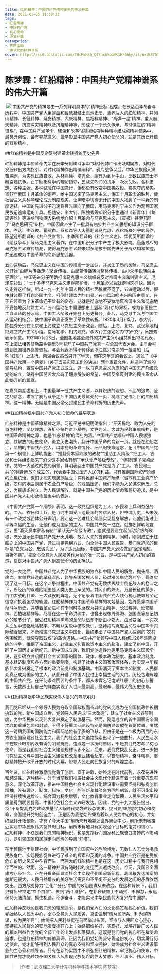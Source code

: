 ```yaml
---
title: 红船精神：中国共产党精神谱系的伟大开篇
date: 2021-05-05 11:30:32
tags:
- 红船精神
- 中国共产党
- 初心使命
- 历史开篇
categories:
- 五四运动
- 体认党的精神谱系
cover: https://ss0.bdstatic.com/70cFvHSh_Q1YnxGkpoWK1HF6hhy/it/u=1887558704,3884666108&fm=26&gp=0.jpg
---
```


# 陈梦霖：红船精神：中国共产党精神谱系的伟大开篇

​		![](红船精神：中国共产党精神谱系的伟大开篇.jpg)
		中国共产党的精神是由一系列鲜明具体的“精神坐标”组成。在长达百年的奋斗历程中，中国共产党人用鲜血和智慧凝结出彪炳史册、涵养后人的红船精神、井冈山精神、长征精神、延安精神、大庆精神、焦裕禄精神、“两弹一星”精神、载人航天精神、抗震救灾精神以及抗疫精神等，形成了一个长久传承、与时俱进的“精神谱系”。在中国共产党革命、建设和改革时期凝结的种种精神组成的精神谱系中，最具开创性、最有导航意义、最早彰显中国共产党人初心使命的，就是其历史开篇的红船精神。

##红船精神是中国反帝反封建革命转折的历史先声

红船精神是中国革命先辈在反帝反封建斗争中“对时代特征作出及时回应，对时代发展作出方向指引，对时代精神作出精确阐释”，鸦片战争以后，中华民族陷入痛苦深渊。为实现民族自救，从林则徐、洪秀全、康有为到孙中山，无数民族志士不断奋起抗争。由于缺乏科学的理论指导，民族先烈们的抗争一次次失败。各种思想、各种主张、各种试验在中国盛行，但都没有改变中国被奴役、被掠夺的现实。1917年俄国十月革命的炮声，给中国送来了马克思主义。俄国十月革命的胜利，使社会主义从科学理论成为制度现实，让黑暗中彷徨无计的中国人找到了一种新的制度选择。中国的先进分子迅速将目光转向了俄国，用马克思列宁主义作为观察国家民族前途命运的工具。杨匏安、李大钊、陈独秀等知识分子也通过《新青年》《每周评论》等进步刊物深入系统地介绍十月革命与马克思主义，《晨报》甚至开辟了“马克思研究”专栏。中国因此产生了一批具有初步共产主义思想的知识分子群体。李达、李汉俊、瞿秋白、蔡和森等人大量翻译马克思、恩格斯和列宁的著作，陈望道所翻译的《共产党宣言》、李季所翻译的《社会主义史》、恽代英所翻译的《阶级争斗》等马克思主义著作，在中国知识分子中产生了极大影响。轰轰烈烈的马克思主义宣传热潮，使得马克思主义越来越多地被中国先进分子所熟知和掌握，并迅速成为中国革命的崭新思想武器。

五四运动后，马克思主义在中国的传播进一步加快，并发生了质的突破，马克思主义开始“由碎片传播走向聚合传播、由局部传播转向整体传播、由小众学说转向主导理论”。中国先进分子明确打出马克思主义旗帜来反对帝国主义和封建主义。毛泽东指出：“七十多年马克思主义走得那样慢，十月革命以后就走得这样快。因为它走得这样快，所以一九一九年中国人民的精神面貌就不同了，五四运动以后，很快就晓得了打倒帝国主义、打倒封建势力的口号。”五四运动的杰出的历史意义，在于它带着为辛亥革命还不曾有的姿态，这就是彻底地不妥协地反帝国主义和彻底地不妥协地反封建主义。”五四运动在中国思想史上竖起“现代”的界标，成为新旧民主主义革命的分水岭，中国工人阶级开始登上历史舞台。此后，马克思主义与中国工人运动相结合，使中国革命真正发生了革命性转折。1920年3月和5月，李大钊、陈独秀分别在北京和上海成立马克思主义研究会。随后，上海、北京、武汉等地相继建立共产主义小组。南陈北李，相约建党，李大钊主张定名为“共产党”，陈独秀表示同意。1921年7月23日，全国各地甚至海外的共产主义小组共派出13名代表，在上海法租界贝勒路树德里3号召开了中国共产党第一次全国代表大会。由于会程遭到法国租界巡警骚扰，与会代表不得不转移到浙江嘉兴南湖的一艘游船（后称“红船”）上进行。南湖会议虽然只开了半天，但在这半天的会议上，通过了《中国共产党第一个纲领》《关于当前实际工作的决议》两个重要文件，并选举了党的领导机构，宣告中国共产党正式成立。这一以马克思主义为旗帜的中国无产阶级政党的成立，使得中国劳苦大众有了翻身解放的希望，中国反帝反封建的民主革命从此揭开新的篇章。

在嘉兴南湖游船上，中国最早一批共产主义者，以其炽热的理想、不屈的追求、坚定的信念，谱写了鸦片战争之后中国历史最鲜亮的一页，凝成了光照后世的红船精神。这一精神，无疑是中国反帝反封建民主革命转折的历史先声。

##红船精神是中国共产党人初心使命的最早表达

红船精神是中国革命精神之源。习近平总书记明确指出：“开天辟地、敢为人先的首创精神，坚定理想、百折不挠的奋斗精神，立党为公、忠诚为民的奉献精神，是中国革命精神之源，也是‘红船精神’的深刻内涵。”中国共产党顺应中国人民求独立、谋解放的历史使命，勇立历史潮头，翻开中国革命的崭新一页。就是在红船之上，早期的中国共产党人，以崇高的革命情怀、庄严的使命追求，在《中国共产党第一个纲领》上鲜明提出：“推翻资本家阶级的政权”“援助工人阶级”“把工人、农民和士兵组织起来”“消灭资本家私有制”“承认无产阶级专政”，同时制定了党的纪律。党的一大通过的党的纲领，鲜明表达出中国共产党是为了“工人、农民和士兵”的翻身解放而成立的，代表着中国受压迫人民的利益。只有推翻国际资产阶级的血腥统治，我们才能实现民族独立；只有推翻中国资产阶级（城市有工业资产阶级，农村的地主则属于农业资产阶级）的残酷压迫，我们才能为人民谋求解放。总之，为民族求独立，为人民谋解放，就是中国共产党的历史使命和最初追求，是中国共产党人初心使命最集中的表达。

《中国共产党第一个纲领》表明，这一政党组织是为工人、农民和士兵利益服务的。工人、农民和士兵，是当时中国受压迫最深的苦难人民，但中国历史上从来没有一个政党或团体公开声明，要让这一苦难社会阶层实现翻身解放，让他们能过上平等幸福的生活，让他们成为国家的主人。中国共产党一成立，就旗帜鲜明地宣示，要“消灭资本家私有制”“承认无产阶级专政”，也就是要建立起劳动阶级的政权，充分显示出中国共产党开天辟地、敢为人先的首创精神。同时，刚刚成立于红船之上的中国共产党，通过拟定党纲方式，向全体中国人民宣告，我们党追求的目标是“立党为公、忠诚为民”，为了达此目标，中国共产党人必须做到“坚定理想、百折不挠”。把全心全意为人民服务作为党的唯一宗旨，是中国共产党人初心的宣示，更是对中国共产党人崇高使命的历史确认。

党的一大之后，中国共产党人为了中华民族的独立和中国人民的解放，抛头颅、洒热血，率领党缔造的革命军队、领导全国各族人民，经过艰苦卓绝的斗争，最终实现了这一目标。在这个斗争过程中，中国共产党有无数优秀战士倒在敌人的枪口之下，所经历的艰难险阻更是人类历史上罕见的。井冈山的烽火、万里长征的脚步、百团大战的壮举、三大战役的辉煌，无不记录着中国共产党人践行初心使命的坚定信念和执着追求的轨迹。红船精神作为中国革命精神的初始基因，始终贯穿中国革命斗争历史，并随着革命进程在不同时期展现为井冈山精神、长征精神、延安精神、西柏坡精神等。尽管在这一革命洪流中，也曾出现像周佛海、张国焘等忘记初心的变节分子，但受红船精神熏陶的革命队伍却不断由小变大、由弱变强，一次次从血泊中坚强地站起来，不断从失败中吸取教训，坚持把马克思主义与中国革命实际结合起来，不断推进马克思主义中国化，最终走出了中国共产党人独创的“农村包围城市，武装夺取政权”的革命道路。中国共产党领导中国人民经过28年艰苦卓绝的斗争，推翻了帝国主义、封建主义和官僚资本主义的统治，建立了新中国，开辟了中国历史的新纪元。新中国成立后，我们党创造性地运用马克思主义国家学说，逐步确立并巩固社会主义国家的国体、政体、根本政治制度、基本政治制度、基本经济制度和各方面的重要制度，构建了社会主义国家治理体系，为实现中华民族伟大复兴奠定了根本的政治前提和制度基础。中国消灭了资本主义制度，人民群众真正成为国家的主人，从此开启了中国人民过上幸福生活的大门。历经苦难辉煌的中国共产党，在任何艰难困苦的条件下，都从未曾忘记南湖红船上的初心与誓言，无数烈士用自己的鲜血实现了人世间最崇高、最艰辛、最伟大的历史使命。

##红船精神是中华民族实现伟大复兴的导航明灯

我们党已经从一个领导人民为夺取全国政权而奋斗的党转变成为在全国执政并长期执政的党。新中国成立后，党领导人民完成“三大改造”，建立了社会主义各项制度，为中华民族实现伟大复兴奠定了制度基石。然而，刚刚成立的新中国面临帝国主义的重重包围和封锁，不得不将重工业建设特别是国防建设放在首要位置。虽然这一时期我国的国防能力和国际地位有了质的飞跃，但由于是在一个极为落后的东方农业国家建设社会主义，我们的社会主义道路探索出现了一些曲折，人民生活水平在较长时期内没有得到明显提高。造成这一状况的原因，不是我们党忘却了初心使命，而是我们对社会主义建设规律认识不足，后来，我们党拨乱反正，进一步把马克思主义与中国社会主义建设和改革事业结合起来，以首创精神、奋斗精神、奉献精神掀开改革开放的时代大幕，带领人民走向民族复兴的辉煌之路。

百年来，红船精神激励我党勇于创新、富于进取，始终走在时代前列，永葆先进性和纯洁性。这种精神，对于当前我们推进社会主义现代化建设有着十分重要的现实意义。深化改革开放，推进中国特色社会主义现代化建设事业需要坚持和弘扬创新精神，没有理论、制度、科技、文化上的创新和其他各方面的创新，就不可能实现经济持续快速增长，综合国力稳步增强，文化教育事业走向繁荣，人民生活水平和质量得到明显提高，中国特色社会主义兴旺发达。因此，党的十九大报告提出，将“不断提高党的建设质量写入新时代党的建设总要求，提出要围绕党的初心和使命，全面提升党的创造力”。正是因为我党始终秉持着以人民为中心的初心，并始终坚持开拓创新，才有了今天中国“前所未有地靠近世界舞台中心，前所未有地接近实现中华民族伟大复兴的目标，前所未有地具有实现这个目标的能力和信心”。红船精神，不仅是我们党的精神标识，也是支撑我们国家和民族奋力拼搏的不竭动力，是引领国家和民族走向辉煌的导航“灯塔”。

在半殖民地半封建社会，中华民族到了亡国灭种的危险境地，无数仁人志士为挽救民族危亡、实现民族复兴进行了艰辛的探索和英勇的斗争。中国共产党正是在民族危亡的历史风云中孕育而生，而伟大的红船精神也是在这一历史过程中与我们党相伴而生的。然而，这一精神并没有随时代的变迁而流逝或改变。今天，我国已全面建成小康社会，正在开启全面建设社会主义现代化国家新征程。我国与发达国家的差距还很大，人民日益增长的美好生活需要和不平衡不充分的发展之间的矛盾依然突出，西方敌对势力“西化”“分化”中国的政治图谋从未改变。在这种背景下，我们只有始终坚定“四个自信”、做到“两个维护”，在新长征路上不动摇、不懈怠，永远保持头脑清醒，抓住机遇，不懈奋斗，才能实现中华民族伟大复兴的中国梦。

红船精神反映的是我们党的理想追求，是我们党内在的文化标签和核心价值。我们党始终以人民为中心，全心全意为人民服务，真正做到“情为民所系，利为民所谋，权为民所用”；始终把人民利益挺在前面举过头顶，坚持与人民群众心连心，坚持把人民群众的安危冷暖挂在心上；始终把维护好、实现好、发展好最广大人民的根本利益作为党的全部工作的出发点和落脚点。这既是我们党的初心所在和使命追求，也是红船精神的价值真谛。正因为我们党始终坚守着这份初心，切实履行历史使命，党才能够得到人民群众的真心支持和坚决拥护，始终成为社会主义建设事业的主心骨和领导者。只有在新的实践中不断弘扬红船精神，牢记初心和使命，中国共产党才能带领全国各族人民实现民族复兴的伟大梦想、伟大事业、伟大目标。

> （作者：武汉理工大学计算机科学与技术学院 陈梦霖）
